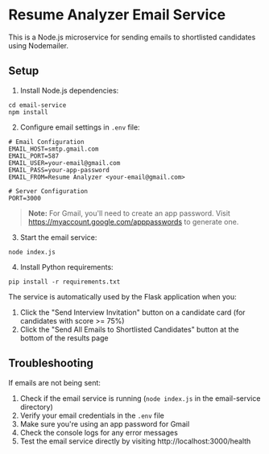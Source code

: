 # Resume Analyzer Email Service

This is a Node.js microservice for sending emails to shortlisted candidates using Nodemailer.

## Setup

1. Install Node.js dependencies:

```
cd email-service
npm install
```

2. Configure email settings in `.env` file:

```
# Email Configuration
EMAIL_HOST=smtp.gmail.com
EMAIL_PORT=587
EMAIL_USER=your-email@gmail.com
EMAIL_PASS=your-app-password
EMAIL_FROM=Resume Analyzer <your-email@gmail.com>

# Server Configuration
PORT=3000
```

> **Note:** For Gmail, you'll need to create an app password. Visit https://myaccount.google.com/apppasswords to generate one.

3. Start the email service:

```
node index.js
```

4. Install Python requirements:

```
pip install -r requirements.txt
```



The service is automatically used by the Flask application when you:

1. Click the "Send Interview Invitation" button on a candidate card (for candidates with score >= 75%)
2. Click the "Send All Emails to Shortlisted Candidates" button at the bottom of the results page

## Troubleshooting

If emails are not being sent:

1. Check if the email service is running (`node index.js` in the email-service directory)
2. Verify your email credentials in the `.env` file
3. Make sure you're using an app password for Gmail
4. Check the console logs for any error messages
5. Test the email service directly by visiting http://localhost:3000/health
